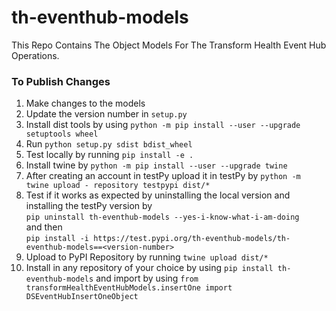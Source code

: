 # th-eventhub-models

This Repo Contains The Object Models For The Transform Health Event Hub Operations.

### To Publish Changes

1. Make changes to the models
2. Update the version number in `setup.py`
3. Install dist tools by using
   `python -m pip install --user --upgrade setuptools wheel`
4. Run `python setup.py sdist bdist_wheel`
5. Test locally by running `pip install -e .`
6. Install twine by `python -m pip install --user --upgrade twine`
7. After creating an account in testPy upload it in testPy by `python -m twine upload - repository testpypi dist/*`
8. Test if it works as expected by uninstalling the local version and installing the testPy version by <br> 
   `pip uninstall th-eventhub-models --yes-i-know-what-i-am-doing` <br> 
    and then <br>
   `pip install -i https://test.pypi.org/th-eventhub-models/th-eventhub-models==<version-number>`
9. Upload to PyPI Repository by running
   `twine upload dist/*`
10. Install in any repository of your choice by using `pip install th-eventhub-models` and import by using
    `from transformHealthEventHubModels.insertOne import DSEventHubInsertOneObject`